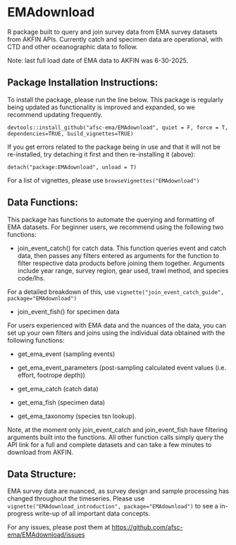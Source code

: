 # EMAdownload
R package built to query and join survey data from EMA survey datasets from AKFIN APIs.  Currently catch and specimen data are operational, with CTD and other oceanographic data to follow.

Note: last full load date of EMA data to AKFIN was 6-30-2025.

## Package Installation Instructions:
To install the package, please run the line below. This package is regularly being updated as functionality is improved and expanded, so we recommend updating frequently.

`devtools::install_github("afsc-ema/EMAdownload", quiet = F, force = T, dependencies=TRUE, build_vignettes=TRUE)`

If you get errors related to the package being in use and that it will not be re-installed, try detaching it first and then re-installing it (above):

`detach("package:EMAdownload", unload = T)`

For a list of vignettes, please use `browseVignettes("EMAdownload")`

## Data Functions:
This package has functions to automate the querying and formatting of EMA datasets. For beginner users, we recommend using the following two functions: 

- join_event_catch() for catch data. This function queries event and catch data, then passes any filters entered as arguments for the function to filter respective data products before joining them together. Arguments include year range, survey region, gear used, trawl method, and species code/lhs.  

For a detailed breakdown of this, 
use `vignette("join_event_catch_guide", package="EMAdownload")`

- join_event_fish() for specimen data  

For users experienced with EMA data and the nuances of the data, you can set up your own filters and joins using the individual data obtained with the following functions:

  - get_ema_event (sampling events) 
  
  - get_ema_event_parameters (post-sampling calculated event values (i.e. effort, footrope depth))
    
  - get_ema_catch (catch data)
  
  - get_ema_fish (specimen data) 
  
  - get_ema_taxonomy (species tsn lookup).  
  
Note, at the moment only join_event_catch and join_event_fish have filtering arguments
built into the functions.  All other function calls simply query the API link for a full and complete datasets and can take a few minutes to download from AKFIN. 

## Data Structure:

EMA survey data are nuanced, as survey design and sample processing has changed throughout the timeseries. Please use
`vignette("EMAdownload_introduction", package="EMAdownload")` to see a in-progress write-up of all important data concepts.


For any issues, please post them at https://github.com/afsc-ema/EMAdownload/issues
